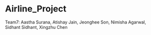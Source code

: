 # Airline_Project

Team7: Aastha Surana, Atishay Jain, Jeonghee Son, Nimisha Agarwal, Sidhant Sidhant, Xingzhu Chen
